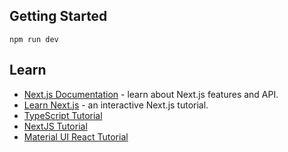 ## Getting Started

```
npm run dev
```

## Learn

- [Next.js Documentation](https://nextjs.org/docs) - learn about Next.js features and API.
- [Learn Next.js](https://nextjs.org/learn) - an interactive Next.js tutorial.
- [TypeScript Tutorial](https://www.youtube.com/playlist?list=PL4cUxeGkcC9gUgr39Q_yD6v-bSyMwKPUI)
- [NextJS Tutorial](https://www.youtube.com/playlist?list=PL4cUxeGkcC9g9gP2onazU5-2M-AzA8eBw)
- [Material UI React Tutorial](https://www.youtube.com/playlist?list=PL4cUxeGkcC9gjxLvV4VEkZ6H6H4yWuS58)
